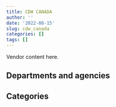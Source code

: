 ```yaml
---
title: CDW CANADA
author: ''
date: '2022-08-15'
slug: cdw_canada
categories: []
tags: []
---
```


<script src="/rmarkdown-libs/htmlwidgets/htmlwidgets.js"></script>
<link href="/rmarkdown-libs/datatables-css/datatables-crosstalk.css" rel="stylesheet" />
<script src="/rmarkdown-libs/datatables-binding/datatables.js"></script>
<script src="/rmarkdown-libs/jquery/jquery-3.6.0.min.js"></script>
<link href="/rmarkdown-libs/dt-core-bootstrap/css/dataTables.bootstrap.min.css" rel="stylesheet" />
<link href="/rmarkdown-libs/dt-core-bootstrap/css/dataTables.bootstrap.extra.css" rel="stylesheet" />
<script src="/rmarkdown-libs/dt-core-bootstrap/js/jquery.dataTables.min.js"></script>
<script src="/rmarkdown-libs/dt-core-bootstrap/js/dataTables.bootstrap.min.js"></script>
<link href="/rmarkdown-libs/crosstalk/css/crosstalk.min.css" rel="stylesheet" />
<script src="/rmarkdown-libs/crosstalk/js/crosstalk.min.js"></script>
<script src="/rmarkdown-libs/htmlwidgets/htmlwidgets.js"></script>
<link href="/rmarkdown-libs/datatables-css/datatables-crosstalk.css" rel="stylesheet" />
<script src="/rmarkdown-libs/datatables-binding/datatables.js"></script>
<script src="/rmarkdown-libs/jquery/jquery-3.6.0.min.js"></script>
<link href="/rmarkdown-libs/dt-core-bootstrap/css/dataTables.bootstrap.min.css" rel="stylesheet" />
<link href="/rmarkdown-libs/dt-core-bootstrap/css/dataTables.bootstrap.extra.css" rel="stylesheet" />
<script src="/rmarkdown-libs/dt-core-bootstrap/js/jquery.dataTables.min.js"></script>
<script src="/rmarkdown-libs/dt-core-bootstrap/js/dataTables.bootstrap.min.js"></script>
<link href="/rmarkdown-libs/crosstalk/css/crosstalk.min.css" rel="stylesheet" />
<script src="/rmarkdown-libs/crosstalk/js/crosstalk.min.js"></script>

Vendor content here.

## Departments and agencies

<div id="htmlwidget-1" style="width:100%;height:auto;" class="datatables html-widget"></div>
<script type="application/json" data-for="htmlwidget-1">{"x":{"style":"bootstrap","filter":"none","vertical":false,"data":[["<a href=\"/departments/aafc-aac/\">Agriculture and Agri-Food Canada<\/a>","<a href=\"/departments/aandc-aadnc/\">Crown-Indigenous Relations and Northern Affairs Canada<\/a>","<a href=\"/departments/acoa-apeca/\">Atlantic Canada Opportunities Agency<\/a>","<a href=\"/departments/atssc-scdata/\">Administrative Tribunals Support Service of Canada<\/a>","<a href=\"/departments/cas-satj/\">Courts Administration Service<\/a>","<a href=\"/departments/cbsa-asfc/\">Canada Border Services Agency<\/a>","<a href=\"/departments/ccohs-cchst/\">Canadian Centre for Occupational Health and Safety<\/a>","<a href=\"/departments/ced-dec/\">Canada Economic Development for Quebec Regions<\/a>","<a href=\"/departments/cer-rec/\">Canada Energy Regulator<\/a>","<a href=\"/departments/cfia-acia/\">Canadian Food Inspection Agency<\/a>","<a href=\"/departments/cgc-ccg/\">Canadian Grain Commission<\/a>","<a href=\"/departments/cic/\">Immigration, Refugees and Citizenship Canada<\/a>","<a href=\"/departments/cnsc-ccsn/\">Canadian Nuclear Safety Commission<\/a>","<a href=\"/departments/cpc-cpp/\">Civilian Review and Complaints Commission for the RCMP<\/a>","<a href=\"/departments/cra-arc/\">Canada Revenue Agency<\/a>","<a href=\"/departments/crtc/\">Canadian Radio-television and Telecommunications Commission<\/a>","<a href=\"/departments/csa-asc/\">Canadian Space Agency<\/a>","<a href=\"/departments/csc-scc/\">Correctional Service of Canada<\/a>","<a href=\"/departments/csps-efpc/\">Canada School of Public Service<\/a>","<a href=\"/departments/cta-otc/\">Canadian Transportation Agency<\/a>","<a href=\"/departments/dfatd-maecd/\">Global Affairs Canada<\/a>","<a href=\"/departments/dfo-mpo/\">Fisheries and Oceans Canada<\/a>","<a href=\"/departments/dnd-mdn/\">National Defence<\/a>","<a href=\"/departments/ec/\">Environment and Climate Change Canada<\/a>","<a href=\"/departments/elections/\">Elections Canada<\/a>","<a href=\"/departments/esdc-edsc/\">Employment and Social Development Canada<\/a>","<a href=\"/departments/fcac-acfc/\">Financial Consumer Agency of Canada<\/a>","<a href=\"/departments/fin/\">Department of Finance Canada<\/a>","<a href=\"/departments/fintrac-canafe/\">Financial Transactions and Reports Analysis Centre of Canada<\/a>","<a href=\"/departments/fja-cmf/\">Office of the Commissioner for Federal Judicial Affairs Canada<\/a>","<a href=\"/departments/hc-sc/\">Health Canada<\/a>","<a href=\"/departments/ic/\">Innovation, Science and Economic Development Canada<\/a>","<a href=\"/departments/ijc-cmi/\">International Joint Commission<\/a>","<a href=\"/departments/infc/\">Infrastructure Canada<\/a>","<a href=\"/departments/irb-cisr/\">Immigration and Refugee Board of Canada<\/a>","<a href=\"/departments/isc-sac/\">Indigenous Services Canada<\/a>","<a href=\"/departments/jus/\">Department of Justice Canada<\/a>","<a href=\"/departments/lac-bac/\">Library and Archives Canada<\/a>","<a href=\"/departments/nfb-onf/\">National Film Board<\/a>","<a href=\"/departments/nrc-cnrc/\">National Research Council Canada<\/a>","<a href=\"/departments/nrcan-rncan/\">Natural Resources Canada<\/a>","<a href=\"/departments/nserc-crsng/\">Natural Sciences and Engineering Research Council of Canada<\/a>","<a href=\"/departments/oag-bvg/\">Office of the Auditor General of Canada<\/a>","<a href=\"/departments/oic-ci/\">Office of the Information Commissioner of Canada<\/a>","<a href=\"/departments/opc-cpvp/\">Office of the Privacy Commissioner of Canada<\/a>","<a href=\"/departments/osfi-bsif/\">Office of the Superintendent of Financial Institutions Canada<\/a>","<a href=\"/departments/osgg-bsgg/\">Office of the Secretary to the Governor General<\/a>","<a href=\"/departments/pc/\">Parks Canada<\/a>","<a href=\"/departments/pch/\">Canadian Heritage<\/a>","<a href=\"/departments/pco-bcp/\">Privy Council Office<\/a>","<a href=\"/departments/phac-aspc/\">Public Health Agency of Canada<\/a>","<a href=\"/departments/ppsc-sppc/\">Public Prosecution Service of Canada<\/a>","<a href=\"/departments/ps-sp/\">Public Safety Canada<\/a>","<a href=\"/departments/psic-ispc/\">Office of the Public Sector Integrity Commissioner of Canada<\/a>","<a href=\"/departments/pwgsc-tpsgc/\">Public Services and Procurement Canada<\/a>","<a href=\"/departments/rcmp-grc/\">Royal Canadian Mounted Police<\/a>","<a href=\"/departments/ssc-spc/\">Shared Services Canada<\/a>","<a href=\"/departments/statcan/\">Statistics Canada<\/a>","<a href=\"/departments/tbs-sct/\">Treasury Board of Canada Secretariat<\/a>","<a href=\"/departments/tc/\">Transport Canada<\/a>","<a href=\"/departments/vac-acc/\">Veterans Affairs Canada<\/a>","<a href=\"/departments/wd-deo/\">Western Economic Diversification Canada<\/a>"],["$     85,683.11","$    402,268.23","$    172,523.31","$     19,265.37","$     14,280.82","$    723,682.30",null,null,"$        519.94","$     64,785.25",null,"$    459,329.92","$     13,383.72","$    173,635.80","$  4,298,312.08",null,null,"$    108,233.23","$     54,798.66",null,"$    275,693.00","$  4,020,219.83","$  5,107,067.88","$    305,741.00","$    359,644.86","$  1,363,890.40",null,"$    918,790.34",null,null,"$    252,772.55","$    163,243.50",null,null,null,null,"$     28,122.42","$     61,115.28","$     84,753.74","$    280,980.61","$     26,040.00",null,null,null,"$     24,665.54","$     34,994.98","$      1,223.88","$  1,655,508.07","$     23,109.98","$     50,325.41","$    102,161.94",null,"$     18,597.95",null,"$  1,322,159.51","$    242,454.36","$  2,109,875.07",null,"$     64,630.35","$     13,388.80",null,null],["$    387,503.44","$    223,503.13","$    158,518.88",null,"$     11,119.20","$     67,668.51",null,null,"$     10,052.25","$     45,606.54","$     12,375.87",null,null,null,"$ 10,448,564.61",null,"$     37,531.30",null,"$     30,711.70","$     27,511.73","$    435,851.07","$  1,474,665.60","$  2,619,957.37","$  2,381,598.38","$    111,977.56","$    144,247.18","$     23,594.40",null,null,null,"$     55,136.89","$     56,509.96","$     11,011.39","$     22,341.59",null,"$    188,004.56","$     61,548.28","$     91,873.45",null,null,"$  1,124,207.15","$     41,873.35","$     97,938.93","$     88,089.40",null,null,"$     10,838.14","$    346,187.28",null,"$    188,943.77","$     12,696.86",null,"$      3,414.14",null,"$    238,311.81","$    419,239.56","$  4,315,412.75","$    214,086.98","$    141,795.16","$     52,146.74","$    194,117.27",null],["$    394,051.70","$    168,013.94","$    145,833.28",null,"$     21,144.56","$  1,869,360.62",null,null,null,"$     17,920.16","$        489.04","$     42,950.10",null,null,"$  3,993,620.33",null,"$      1,814.32","$     61,348.98","$     44,851.75","$     41,931.68","$    379,943.93","$    761,989.57","$  4,233,256.79","$    142,791.25","$     61,814.88","$    664,357.94","$     16,485.13","$     10,492.67","$        393.36",null,"$  3,078,204.26","$    146,354.40","$     70,583.73",null,"$    600,214.94",null,"$  3,055,633.98","$    103,213.39","$     11,354.93","$     33,820.90","$    687,497.24",null,"$    169,622.46","$     45,326.92","$     18,103.73",null,"$     19,062.23","$    293,449.29",null,"$      7,183.37","$        754.94",null,"$      3,423.49",null,"$  2,745,663.15","$    394,240.46","$ 10,213,427.82","$     10,379.05","$     25,956.10","$    210,507.93","$    101,027.01",null],["$  1,949,407.90","$     70,641.17",null,null,"$      3,794.54","$    674,390.17","$      8,135.81","$        389.63",null,null,"$     10,010.96","$    247,123.26","$     13,763.28",null,"$  3,087,102.36","$     18,507.64","$    213,820.15","$  1,893,851.38","$     28,936.93","$     24,742.63","$  1,514,912.17","$    411,230.81","$ 10,170,614.62","$     73,096.29","$    127,506.24","$  2,525,391.87","$     70,369.75","$     37,170.19","$      1,046.34","$     18,989.24","$    452,769.40","$    355,744.91","$    108,907.79",null,"$    553,451.06","$    190,176.56","$     70,312.05","$    112,392.64","$     20,339.42","$     12,461.29","$    344,062.58",null,"$    647,234.56","$     40,335.91","$     24,845.83","$     22,776.87","$     33,812.71","$    273,166.16","$     23,230.70","$    204,515.98","$     17,363.52","$     71,816.48",null,"$     49,581.41","$  1,626,320.28","$    747,799.71","$  8,061,019.39",null,"$     26,417.34","$      5,356.66","$    220,469.34","$     22,867.88"]],"container":"<table class=\"table table-striped table-hover row-border order-column display\">\n  <thead>\n    <tr>\n      <th>Department<\/th>\n      <th>2017-2018<\/th>\n      <th>2018-2019<\/th>\n      <th>2019-2020<\/th>\n      <th>2020-2021<\/th>\n    <\/tr>\n  <\/thead>\n<\/table>","options":{"order":[[4,"desc"]],"pageLength":10,"autoWidth":true,"columnDefs":[],"orderClasses":false}},"evals":[],"jsHooks":[]}</script>

## Categories

<div id="htmlwidget-2" style="width:100%;height:auto;" class="datatables html-widget"></div>
<script type="application/json" data-for="htmlwidget-2">{"x":{"style":"bootstrap","filter":"none","vertical":false,"data":[["<a href=\"/categories/1_facilities_and_construction/\">Facilities and construction<\/a>","<a href=\"/categories/10_office_management/\">Office management<\/a>","<a href=\"/categories/11_defence/\">Defence<\/a>","<a href=\"/categories/3_information_technology/\">Information technology<\/a>","<a href=\"/categories/4_medical/\">Medical<\/a>","<a href=\"/categories/5_transportation_and_logistics/\">Transportation and logistics<\/a>","<a href=\"/categories/6_industrial_products_and_services/\">Industrial products and services<\/a>","<a href=\"/categories/8_security_and_protection/\">Security and protection<\/a>","<a href=\"/categories/9_human_capital/\">Human capital<\/a>",null],["$     39,078.14","$    663,158.69","$  4,432,260.27","$ 20,163,231.31",null,"$     11,350.08","$    146,480.77","$     18,191.31",null,"$     28,122.42"],["$    149,681.47","$    383,594.50","$  2,114,066.48","$ 23,840,783.27",null,null,"$    140,158.38",null,null,null],["$     35,698.42","$     69,703.27","$  4,201,564.37","$ 30,633,274.15","$     21,322.82",null,"$     99,985.17",null,"$     58,313.50",null],["$     29,580.43","$    140,741.99","$ 10,133,323.61","$ 26,971,470.15",null,null,"$     11,813.47",null,"$    247,564.08",null]],"container":"<table class=\"table table-striped table-hover row-border order-column display\">\n  <thead>\n    <tr>\n      <th>Category<\/th>\n      <th>2017-2018<\/th>\n      <th>2018-2019<\/th>\n      <th>2019-2020<\/th>\n      <th>2020-2021<\/th>\n    <\/tr>\n  <\/thead>\n<\/table>","options":{"order":[[4,"desc"]],"pageLength":20,"autoWidth":true,"columnDefs":[],"orderClasses":false,"lengthMenu":[10,20,25,50,100]}},"evals":[],"jsHooks":[]}</script>
